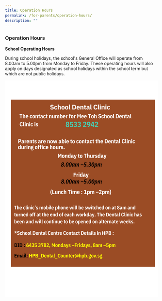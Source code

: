```yaml
---
title: Operation Hours
permalink: /for-parents/operation-hours/
description: ""
---
```

### Operation Hours

         

**School Operating Hours**

During school holidays, the school's General Office will operate from 8.00am to 5.00pm from Monday to Friday. These operating hours will also apply on days designated as school holidays within the school term but which are not public holidays.

![](/images/For%20Parents/Operation%20Hours/dental%20clinic.png)<br>
